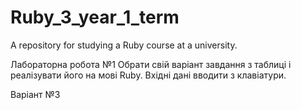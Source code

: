 # Ruby_3_year_1_term
A repository for studying a Ruby course at a university.

Лабораторна робота №1
Обрати свій варіант завдання з таблиці і реалізувати його
на мові Ruby. Вхідні дані вводити з клавіатури.

Варіант №3